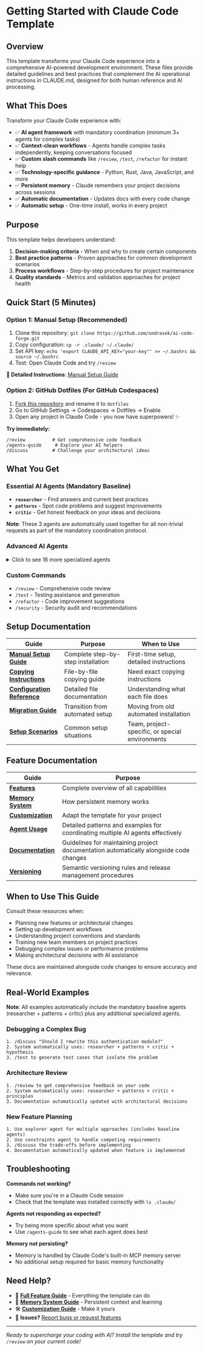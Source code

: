 # Getting Started with Claude Code Template

## Overview

This template transforms your Claude Code experience into a comprehensive AI-powered development environment. These files provide detailed guidelines and best practices that complement the AI operational instructions in CLAUDE.md, designed for both human reference and AI processing.

## What This Does

Transform your Claude Code experience with:
- ✅ **AI agent framework** with mandatory coordination (minimum 3+ agents for complex tasks)
- ✅ **Context-clean workflows** - Agents handle complex tasks independently, keeping conversations focused
- ✅ **Custom slash commands** like `/review`, `/test`, `/refactor` for instant help
- ✅ **Technology-specific guidance** - Python, Rust, Java, JavaScript, and more
- ✅ **Persistent memory** - Claude remembers your project decisions across sessions
- ✅ **Automatic documentation** - Updates docs with every code change
- ✅ **Automatic setup** - One-time install, works in every project

## Purpose

This template helps developers understand:

1. **Decision-making criteria** - When and why to create certain components
2. **Best practice patterns** - Proven approaches for common development scenarios
3. **Process workflows** - Step-by-step procedures for project maintenance
4. **Quality standards** - Metrics and validation approaches for project health

## Quick Start (5 Minutes)

### Option 1: Manual Setup (Recommended)
1. Clone this repository: `git clone https://github.com/ondrasek/ai-code-forge.git`
2. Copy configuration: `cp -r .claude/ ~/.claude/`
3. Set API key: `echo 'export CLAUDE_API_KEY="your-key"' >> ~/.bashrc && source ~/.bashrc`
4. Test: Open Claude Code and try `/review`

**📖 Detailed Instructions**: [Manual Setup Guide](manual-setup-guide.md)

### Option 2: GitHub Dotfiles (For GitHub Codespaces)
1. [Fork this repository](https://github.com/ondrasek/ai-code-forge/fork) and rename it to `dotfiles`
2. Go to GitHub Settings → Codespaces → Dotfiles → Enable
3. Open any project in Claude Code - you now have superpowers! ✨

**Try immediately:**
```
/review          # Get comprehensive code feedback
/agents-guide     # Explore your AI helpers
/discuss         # Challenge your architectural ideas
```

## What You Get

### Essential AI Agents (Mandatory Baseline)
- **`researcher`** - Find answers and current best practices
- **`patterns`** - Spot code problems and suggest improvements
- **`critic`** - Get honest feedback on your ideas and decisions

**Note**: These 3 agents are automatically used together for all non-trivial requests as part of the mandatory coordination protocol.

### Advanced AI Agents
<details>
<summary>Click to see 16 more specialized agents</summary>

**Problem Solving:**
- `hypothesis` - Scientific debugging approach
- `constraints` - Handle competing requirements
- `resolver` - Mediate conflicting approaches

**Code Quality:**
- `completer` - Find missing functionality and TODOs
- `whisper` - Micro-improvements and polish
- `invariants` - Type safety and state machines

**Architecture:**
- `explorer` - Generate multiple solution approaches
- `axioms` - First-principles reasoning
- `context` - Deep system understanding
- `principles` - Apply SOLID, DRY, KISS principles

**Workflow:**
- `generator` - Code generation and templates
- `prompter` - AI agent development
- `time` - Historical analysis and evolution
- `connector` - Cross-domain creative solutions
- `git-tagger` - Automatic release management
- `git-troubleshooter` - Git error diagnosis and resolution

</details>

### Custom Commands
- `/review` - Comprehensive code review
- `/test` - Testing assistance and generation
- `/refactor` - Code improvement suggestions
- `/security` - Security audit and recommendations

## Setup Documentation

| Guide | Purpose | When to Use |
|-------|---------|-------------|
| **[Manual Setup Guide](manual-setup-guide.md)** | Complete step-by-step installation | First-time setup, detailed instructions |
| **[Copying Instructions](copying-instructions.md)** | File-by-file copying guide | Need exact copying instructions |
| **[Configuration Reference](configuration-reference.md)** | Detailed file documentation | Understanding what each file does |
| **[Migration Guide](migration-guide.md)** | Transition from automated setup | Moving from old automated installation |
| **[Setup Scenarios](setup-scenarios.md)** | Common setup situations | Team, project-specific, or special environments |

## Feature Documentation

| Guide | Purpose |
|-------|---------|
| **[Features](features.md)** | Complete overview of all capabilities |
| **[Memory System](memory-system.md)** | How persistent memory works |
| **[Customization](customization.md)** | Adapt the template for your project |
| **[Agent Usage](agent-usage.md)** | Detailed patterns and examples for coordinating multiple AI agents effectively |
| **[Documentation](documentation.md)** | Guidelines for maintaining project documentation automatically alongside code changes |
| **[Versioning](versioning.md)** | Semantic versioning rules and release management procedures |

## When to Use This Guide

Consult these resources when:

- Planning new features or architectural changes
- Setting up development workflows
- Understanding project conventions and standards
- Training new team members on project practices
- Debugging complex issues or performance problems
- Making architectural decisions with AI assistance

These docs are maintained alongside code changes to ensure accuracy and relevance.

## Real-World Examples

**Note**: All examples automatically include the mandatory baseline agents (researcher + patterns + critic) plus any additional specialized agents.

### Debugging a Complex Bug
```
1. /discuss "Should I rewrite this authentication module?"
2. System automatically uses: researcher + patterns + critic + hypothesis
3. /test to generate test cases that isolate the problem
```

### Architecture Review
```
1. /review to get comprehensive feedback on your code
2. System automatically uses: researcher + patterns + critic + principles
3. Documentation automatically updated with architectural decisions
```

### New Feature Planning
```
1. Use explorer agent for multiple approaches (includes baseline agents)
2. Use constraints agent to handle competing requirements
3. /discuss the trade-offs before implementing
4. Documentation automatically updated when feature is implemented
```

## Troubleshooting

**Commands not working?**
- Make sure you're in a Claude Code session
- Check that the template was installed correctly with `ls .claude/`

**Agents not responding as expected?**
- Try being more specific about what you want
- Use `/agents-guide` to see what each agent does best

**Memory not persisting?**
- Memory is handled by Claude Code's built-in MCP memory server
- No additional setup required for basic memory functionality

## Need Help?

- 📖 **[Full Feature Guide](features.md)** - Everything the template can do
- 🧠 **[Memory System Guide](memory-system.md)** - Persistent context and learning
- 🛠️ **[Customization Guide](customization.md)** - Make it yours
- 🐛 **Issues?** [Report bugs or request features](https://github.com/ondrasek/ai-code-forge/issues)

---

*Ready to supercharge your coding with AI? Install the template and try `/review` on your current code!*